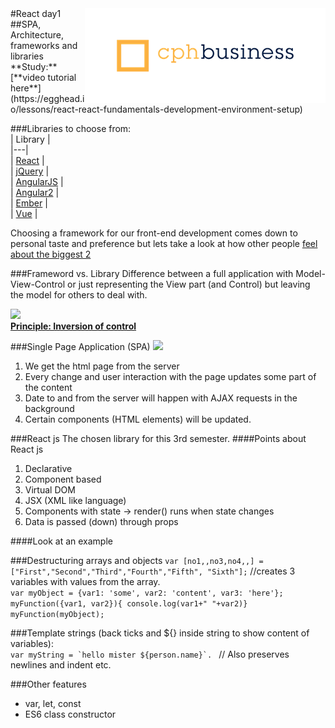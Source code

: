 <img align="right" src="img/cphbusinessWhite.png" />  
#React day1
##SPA, Architecture, frameworks and libraries
**Study:**  
[**video tutorial here**](https://egghead.io/lessons/react-react-fundamentals-development-environment-setup)  

###Libraries to choose from:  
| Library  |  
|---|  
|  [React](https://facebook.github.io/react/docs/installation.html) |  
|  [jQuery](http://learn.jquery.com/about-jquery/) |  
|  [AngularJS](https://docs.angularjs.org/tutorial) |  
|  [Angular2](https://angular.io/docs/ts/latest/quickstart.html) |    
|  [Ember](https://guides.emberjs.com/v2.11.0/tutorial/ember-cli/) |  
|  [Vue](https://vuejs.org/v2/guide/) |   

Choosing a framework for our front-end development comes down to personal taste and preference but lets take a look at how other people [feel about the biggest 2](https://medium.com/javascript-scene/angular-2-vs-react-the-ultimate-dance-off-60e7dfbc379c#.a736uyrpb)   

###Frameword vs. Library
Difference between a full application with Model-View-Control or just representing the View part (and Control) but leaving the model for others to deal with.


![](../img/lib_frame.png)  
[**Principle: Inversion of control**](https://www.devbridge.com/articles/dependency-injection-in-javascript/)

###Single Page Application (SPA)
![](../img/spa.png)  

1. We get the html page from the server
2. Every change and user interaction with the page updates some part of the content
3. Date to and from the server will happen with AJAX requests in the background
4. Certain components (HTML elements) will be updated.

###React js
The chosen library for this 3rd semester.
####Points about React js
1. Declarative
2. Component based
3. Virtual DOM
4. JSX (XML like language)
5. Components with state 
	-> render() runs when state changes  
6. Data is passed (down) through props

####Look at an example
[](../demo/day1/basic.html)











###Destructuring arrays and objects
`var [no1,,no3,no4,,] = ["First","Second","Third","Fourth","Fifth", "Sixth"];` //creates 3 variables with values from the array.  
`var myObject = {var1: 'some', var2: 'content', var3: 'here'}; `  
`myFunction({var1, var2}){ console.log(var1+" "+var2)}`
`myFunction(myObject);`

###Template strings 
(back ticks and ${} inside string to show content of variables):  
```var myString = `hello mister ${person.name}`. ```  // Also preserves newlines and indent etc.

###Other features
- var, let, const
- ES6 class constructor